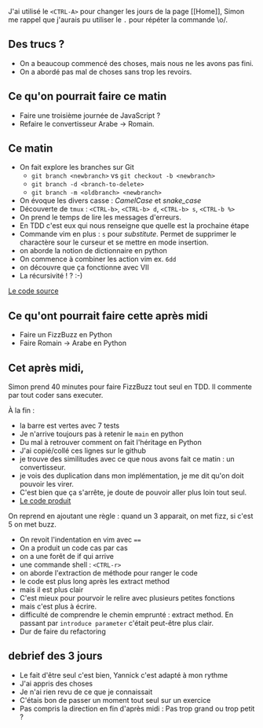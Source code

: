 
J'ai utilisé le `<CTRL-A>` pour changer les jours de la page [[Home]], Simon me
rappel que j'aurais pu utiliser le `.` pour répéter la commande \o/.

## Des trucs ?

* On a beaucoup commencé des choses, mais nous ne les avons pas fini.
* On a abordé pas mal de choses sans trop les revoirs.


## Ce qu'on pourrait faire ce matin

* Faire une troisième journée de JavaScript ?
* Refaire le convertisseur Arabe -> Romain.

## Ce matin

* On fait explore les branches sur Git
  * `git branch <newbranch>` vs `git checkout -b <newbranch>`
  * `git branch -d <branch-to-delete>`
  * `git branch -m <oldbranch> <newbranch>`
* On évoque les divers casse : *CamelCase* et *snake_case*
* Découverte de `tmux` : `<CTRL-b>`, `<CTRL-b> d`, `<CTRL-b> s`, `<CTRL-b %>` 
* On prend le temps de lire les messages d'erreurs.
* En TDD c'est eux qui nous renseigne que quelle est la prochaine étape
* Commande vim en plus : `s` pour _substitute_. Permet de supprimer le
  charactère sour le curseur et se mettre en mode insertion.
* on aborde la notion de dictionnaire en python
* On commence à combiner les action vim ex. `6dd`
* on découvre que ça fonctionne avec VII
* La récursivité ! ? :-)

[Le code source](https://github.com/ut7/patouilles-de-p3l/commit/715d05cc0e5de9d25b79e518124c725a11d48517)


## Ce qu'ont pourrait faire cette après midi

* Faire un FizzBuzz en Python
* Faire Romain -> Arabe en Python

## Cet après midi,

Simon prend 40 minutes pour faire FizzBuzz tout seul en TDD. Il commente par
tout coder sans executer.

À la fin : 

* la barre est vertes avec 7 tests
* Je n'arrive toujours pas à retenir le `main` en python
* Du mal à retrouver comment on fait l'héritage en Python
* J'ai copié/collé ces lignes sur le github
* je trouve des similitudes avec ce que nous avons fait ce matin : un
  convertisseur.
* je vois des duplication dans mon implémentation, je me dit qu'on doit pouvoir
  les virer.
* C'est bien que ça s'arrête, je doute de pouvoir aller plus loin tout seul.
* [Le code produit](https://github.com/ut7/patouilles-de-p3l/commit/7d187d757fd0f4e09a93ddad9626141407fdc233)


On reprend en ajoutant une règle : quand un 3 apparait, on met fizz, si c'est 5 on met buzz.

* On revoit l'indentation en vim avec `==`
* On a produit un code cas par cas
* on a une forêt de if qui arrive
* une commande shell : `<CTRL-r>`
* on aborde l'extraction de méthode pour ranger le code
* le code est plus long après les extract method
* mais il est plus clair
* C'est mieux pour pourvoir le relire avec plusieurs petites fonctions
* mais c'est plus à écrire.
* difficulté de comprendre le chemin emprunté : extract method. En passant par
  `introduce parameter` c'était peut-être plus clair.
* Dur de faire du refactoring


## debrief des 3 jours

* Le fait d'être seul c'est bien, Yannick c'est adapté à mon rythme
* J'ai appris des choses
* Je n'ai rien revu de ce que je connaissait
* C'étais bon de passer un moment tout seul sur un exercice
* Pas compris la direction en fin d'après midi : Pas trop grand ou trop petit ?

